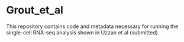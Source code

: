 # Grout_et_al

This repository contains code and metadata necessary for running the single-cell RNA-seq analysis shown in Uzzan et al (submitted).
